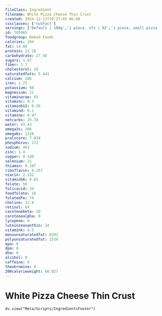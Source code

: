 ```yaml
---
fileClass: Ingredient
filename: White Pizza Cheese Thin Crust
created: 2024-12-21T19:27:02-06:00
cssclasses: ['nutFact']
servings: ['Default | 100g','1 piece, nfs | 92','1 piece, small pizza | 63','1 piece, medium pizza | 66','1 piece, large pizza | 92','1 piece, extra-large pizza | 106','1 personal size pizza (5-7" diameter) | 136','1 small pizza (8-10" diameter) | 377','1 medium pizza (11-12" diameter) | 528','1 large pizza (13-15" diameter) | 732']
id: 785965
foodgroup: Baked Foods
calories: 294
fat: 14.88
protein: 12.18
carbohydrate: 27.48
sugars: 1.97
fiber: 1.7
cholesterol: 29
saturatedfats: 5.441
calcium: 206
iron: 1.75
potassium: 98
magnesium: 21
vitaminarae: 65
vitaminc: 0.3
vitaminb12: 0.36
vitamind: 0.1
vitamine: 0.97
netcarbs: 25.78
water: 43.43
omega3s: 206
omega6s: 1328
pralscore: 7.034
phosphorus: 172
sodium: 463
zinc: 1.4
copper: 0.109
selenium: 21
thiamin: 0.207
riboflavin: 0.257
niacin: 2.332
vitaminb6: 0.05
folate: 50
folicacid: 34
foodfolate: 16
folatedfe: 74
choline: 12.9
retinol: 64
carotenebeta: 20
carotenealpha: 0
lycopene: 0
luteinzeaxanthin: 24
vitamink: 4.5
monounsaturatedfat: 6502
polyunsaturatedfat: 1534
epa: 0
dpa: 0
dha: 0
alcohol: 0
caffeine: 0
theobromine: 0
200calorieweight: 68.027
---
```


# White Pizza Cheese Thin Crust

```dataviewjs
dv.view("Meta/Scripts/IngredientsFooter")
```